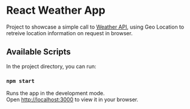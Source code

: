 # React Weather App

Project to showcase a simple call to [Weather API](https://www.weatherapi.com/), using Geo Location to retreive location information on request in browser.

## Available Scripts

In the project directory, you can run:

### `npm start`

Runs the app in the development mode.\
Open [http://localhost:3000](http://localhost:3000) to view it in your browser.
